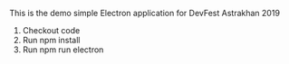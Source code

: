 This is the demo simple Electron application for DevFest Astrakhan 2019

1. Checkout code
2. Run npm install
3. Run npm run electron